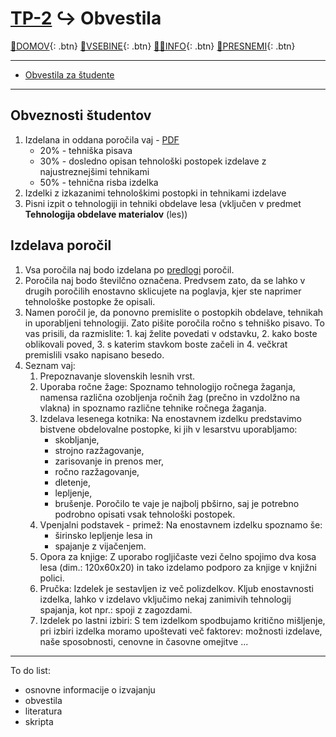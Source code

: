# [TP-2](./index.md) ↪ Obvestila

[🏡DOMOV](./index.md){: .btn}
[📝VSEBINE](./Vsebine/index.md){: .btn}
[👨‍🎓INFO](./info.md){: .btn}
[💾PRESNEMI](./Presnemi/index.md){: .btn}

---

- [Obvestila za študente](./Obvestila/index.md)

---

<!--
Predmet **Tehniški praktikum 2** se izvaja v 2. letniku (1. st. prog. Dvopr. uč., smeri Tehnika in ... ). Pri predmetu obravnavamo:

> 1. Materiali in obdelovalni postopki.
> 2. Študenti pri vajah načrtujejo izdelke, tehnologijo izdelave, izberejo primerne stroje, naprave in ročna orodja. Izdelajo prototipni izdelek, ga ustrezno izboljšajo in izdelajo končni izdelek. Izdelke preizkusijo in ovrednotijo.
> 3. Priprava lesnega materiala.
> 4. Ročna obdelava lesa - merjenje, zarisovanje, žaganje, piljenje, dletenje, brušenje.
> 5. Strojna obdelava lesa - žaganje, poravnavanje, debelinjenje lesa, vrtanje, rezkanje, struženje, brušenje.
> 6. Lesne zveze - lepljenje, žebljanje, vijačenje.
> 7. Površinske zaščite lesa.
> 8. Navajanje na stalno in periodično vzdrževanje orodij, pripomočkov in strojev v delavnicah.
> [učni načrt]
-->

## Obveznosti študentov

1. Izdelana in oddana poročila vaj - [PDF](./Presnemi/TP2_KV_Delovno_poročilo_za_tisk.pdf)
    - 20% - tehniška pisava
    - 30% - dosledno opisan tehnološki postopek izdelave z najustreznejšimi tehnikami
    - 50% - tehnična risba izdelka
2. Izdelki z izkazanimi tehnološkimi postopki in tehnikami izdelave
3. Pisni izpit o tehnologiji in tehniki obdelave lesa (vključen v predmet **Tehnologija obdelave materialov** (les))

## Izdelava poročil

1. Vsa poročila naj bodo izdelana po [predlogi](./Presnemi/index.md) poročil.
2. Poročila naj bodo številčno označena.
    Predvsem zato, da se lahko v drugih poročilih enostavno sklicujete na poglavja,
    kjer ste naprimer tehnološke postopke že opisali.
3. Namen poročil je, da ponovno premislite o postopkih obdelave, tehnikah in uporabljeni
tehnologiji.
    Zato pišite poročila ročno s tehniško pisavo. To vas prisili, da razmislite:
        1. kaj želite povedati v odstavku,
        2. kako boste oblikovali poved,
        3. s katerim stavkom boste začeli in
        4. večkrat premislili vsako napisano besedo.
4. Seznam vaj:
    1. Prepoznavanje slovenskih lesnih vrst.
    2. Uporaba ročne žage: Spoznamo tehnologijo ročnega žaganja, namensa različna ozobljenja ročnih žag (prečno in vzdolžno na vlakna) in spoznamo različne tehnike ročnega žaganja.
    3. Izdelava lesenega kotnika: Na enostavnem izdelku predstavimo bistvene obdelovalne postopke, ki jih v lesarstvu uporabljamo:
        - skobljanje,
        - strojno razžagovanje,
        - zarisovanje in prenos mer,
        - ročno razžagovanje,
        - dletenje,
        - lepljenje,
        - brušenje.
    Poročilo te vaje je najbolj pbširno, saj je potrebno podrobno opisati vsak tehnološki postopek.
    4. Vpenjalni podstavek - primež: Na enostavnem izdelku spoznamo še:
        - širinsko lepljenje lesa in
        - spajanje z vijačenjem.
    5. Opora za knjige: Z uporabo rogljičaste vezi čelno spojimo dva kosa lesa (dim.: 120x60x20) in tako izdelamo podporo za knjige v knjižni polici.
    6. Pručka: Izdelek je sestavljen iz več polizdelkov. Kljub enostavnosti izdelka, lahko v izdelavo vključimo nekaj zanimivih tehnologij spajanja, kot npr.: spoji z zagozdami.
    7. Izdelek po lastni izbiri: S tem izdelkom spodbujamo kritično mišljenje, pri izbiri izdelka moramo upoštevati več faktorev: možnosti izdelave, naše sposobnosti, cenovne in časovne omejitve ...


---

To do list:
- osnovne informacije o izvajanju
- obvestila
- literatura
- skripta
